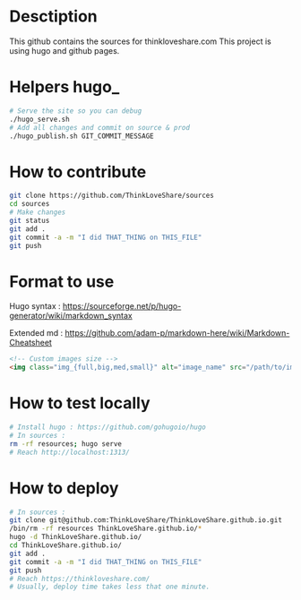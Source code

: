 # Desctiption

This github contains the sources for thinkloveshare.com
This project is using hugo and github pages.

# Helpers hugo_
```bash
# Serve the site so you can debug
./hugo_serve.sh
# Add all changes and commit on source & prod
./hugo_publish.sh GIT_COMMIT_MESSAGE
```

# How to contribute
```bash
git clone https://github.com/ThinkLoveShare/sources
cd sources
# Make changes
git status
git add .
git commit -a -m "I did THAT_THING on THIS_FILE"
git push
```

# Format to use
Hugo syntax : https://sourceforge.net/p/hugo-generator/wiki/markdown_syntax

Extended md : https://github.com/adam-p/markdown-here/wiki/Markdown-Cheatsheet

```html
<!-- Custom images size -->
<img class="img_{full,big,med,small}" alt="image_name" src="/path/to/img.ext" >
```

# How to test locally
```bash
# Install hugo : https://github.com/gohugoio/hugo
# In sources :
rm -rf resources; hugo serve
# Reach http://localhost:1313/
```

# How to deploy
```bash
# In sources :
git clone git@github.com:ThinkLoveShare/ThinkLoveShare.github.io.git
/bin/rm -rf resources ThinkLoveShare.github.io/*
hugo -d ThinkLoveShare.github.io/
cd ThinkLoveShare.github.io/
git add .
git commit -a -m "I did THAT_THING on THIS_FILE"
git push
# Reach https://thinkloveshare.com/
# Usually, deploy time takes less that one minute.
```
